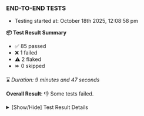### END-TO-END TESTS

- Testing started at: October 18th 2025, 12:08:58 pm

**📦 Test Result Summary**

- ✅ 85 passed
- ❌ 1 failed
- ⚠️ 2 flaked
- ⏩ 0 skipped

⌛ _Duration: 9 minutes and 47 seconds_

**Overall Result**: 👎 Some tests failed.



<details>
    <summary>[Show/Hide] Test Result Details</summary>
    <div markdown="1">

| Test | Browser | Test Case | Tags | Result |
| :---: | :---: | :--- | :---: | :---: |
| 1 | chromium-meshery-provider | Add a cluster connection by uploading kubeconfig file |  | ⚠️ |
| 2 | chromium-meshery-provider | deploys a published design to a connected cluster |  | ⚠️ |
| 3 | chromium-local-provider | deploys a published design to a connected cluster |  | ❌ |

</div>
</details>


<!-- To see the full report, please visit our CI/CD pipeline with reporter. -->
